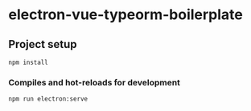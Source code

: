 # electron-vue-typeorm-boilerplate

## Project setup
```
npm install
```

### Compiles and hot-reloads for development
```
npm run electron:serve
```

